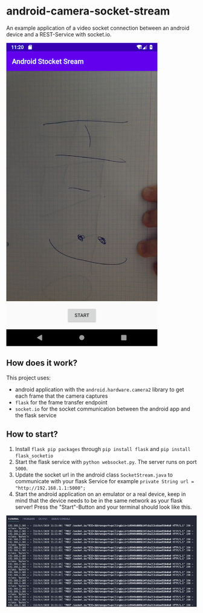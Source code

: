 # android-camera-socket-stream
An example application of a video socket connection between an android device and a REST-Service with socket.io.

![screenshot](https://github.com/SerQuicky/android-camera-socket-stream/blob/master/resources/screenshot_new.png)

## How does it work?

This project uses:

* android application with the ``android.hardware.camera2`` library to get each frame that the camera captures
* ``flask`` for the frame transfer endpoint
* ``socket.io`` for the socket communication between the android app and the flask service


## How to start?

1. Install ``flask pip packages`` through ``pip install flask`` and ``pip install flask_socketio``
2. Start the flask service with ``python websocket.py``. The server runs on port ``5000``.
3. Update the socket url in the android class ``SocketStream.java`` to communicate with your flask Service for example ``private String url = "http://192.168.1.1:5000";``
4. Start the android application on an emulator or a real device, keep in mind that the device needs to be in the same network as your flask server! Press the "Start"-Button and your terminal should look like this.

![terminal](https://github.com/SerQuicky/android-camera-socket-stream/blob/master/resources/terminal.png)



